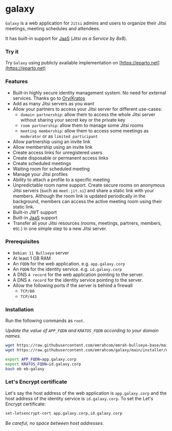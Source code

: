 # galaxy

`Galaxy` is a web application for `Jitsi` admins and users to organize their
Jitsi meetings, meeting schedules and attendees.

It has built-in support for [JaaS](https://jaas.8x8.vc) (_Jitsi as a Service by
8x8_).

### Try it

Try `Galaxy` using publicly available implementation on
[https://eparto.net](https://eparto.net)

### Features

- Built-in highly secure identity management system. No need for external
  services. Thanks go to [Ory/Kratos](https://github.com/ory/kratos)
- Add as many Jitsi servers as you want
- Allow your partners to access your Jitsi server for different use-cases:
  - `domain partnership`: allow them to access the whole Jitsi server without
    sharing your secret key or the private key
  - `room partnership`: allow them to manage some Jitsi rooms
  - `meeting membership`: allow them to access some meetings as `moderator` or
    as `limited participant`
- Allow partnership using an invite link
- Allow membership using an invite link
- Create access links for unregistered users
- Create disposable or permanent access links
- Create scheduled meetings
- Waiting room for scheduled meeting
- Manage your Jitsi profiles
- Ability to attach a profile to a specific meeting
- Unpredictable room name support. Create secure rooms on anonymous Jitsi
  servers (such as `meet.jit.si`) and share a static link with your members.
  Although the room link is updated periodically in the background, members can
  access the active meeting room using their static link.
- Built-in JWT support
- Built-in [JaaS](https://jaas.8x8.vc) support
- Transfer all your Jitsi resources (rooms, meetings, partners, members, etc.)
  in one simple step to a new Jitsi server.

### Prerequisites

- `Debian 11 Bullseye` server
- At least 1 GB RAM
- An `FQDN` for the web application. e.g. `app.galaxy.corp`
- An `FQDN` for the identity service. e.g. `id.galaxy.corp`
- A DNS `A record` for the web application pointing to the server.
- A DNS `A record` for the identity service pointing to the server.
- Allow the following ports if the server is behind a firewall
  - `TCP/80`
  - `TCP/443`

### Installation

Run the following commands as `root`.

_Update the value of `APP_FQDN` and `KRATOS_FQDN` according to your domain
names._

```bash
wget https://raw.githubusercontent.com/emrahcom/emrah-bullseye-base/main/installer/eb
wget https://raw.githubusercontent.com/emrahcom/galaxy/main/installer/eb-galaxy.conf

export APP_FQDN=app.galaxy.corp
export KRATOS_FQDN=id.galaxy.corp
bash eb eb-galaxy
```

### Let's Encrypt certificate

Let's say the host address of the web application is `app.galaxy.corp` and the
host address of the identity service is `id.galaxy.corp`. To set the Let's
Encrypt certificate:

```bash
set-letsencrypt-cert app.galaxy.corp,id.galaxy.corp
```

_Be careful, no space between host addresses._
